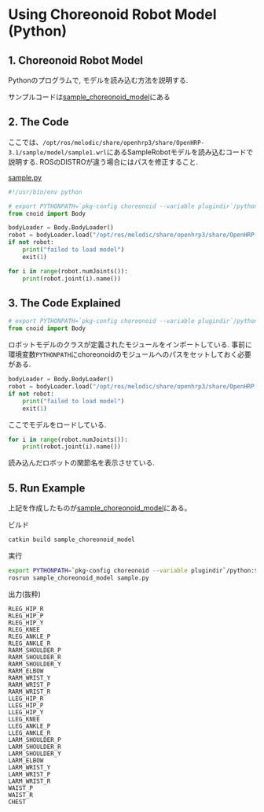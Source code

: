 # Using Choreonoid Robot Model (Python)

## 1. Choreonoid Robot Model

Pythonのプログラムで, モデルを読み込む方法を説明する.

サンプルコードは[sample_choreonoid_model](https://github.com/Naoki-Hiraoka/rtmros_beginner_tutorial/blob/master/choreonoid_beginner_tutorial/sample_choreonoid_model)にある

## 2. The Code

ここでは、`/opt/ros/melodic/share/openhrp3/share/OpenHRP-3.1/sample/model/sample1.wrl`にあるSampleRobotモデルを読み込むコードで説明する. ROSのDISTROが違う場合にはパスを修正すること.

[sample.py](https://github.com/Naoki-Hiraoka/rtmros_beginner_tutorial/blob/master/choreonoid_beginner_tutorial/sample_choreonoid_model/scripts/sample.py)
```python
#!/usr/bin/env python

# export PYTHONPATH=`pkg-config choreonoid --variable plugindir`/python:$PYTHONPATH
from cnoid import Body

bodyLoader = Body.BodyLoader()
robot = bodyLoader.load("/opt/ros/melodic/share/openhrp3/share/OpenHRP-3.1/sample/model/sample1.wrl")
if not robot:
    print("failed to load model")
    exit(1)

for i in range(robot.numJoints()):
    print(robot.joint(i).name())
```

## 3. The Code Explained

```python
# export PYTHONPATH=`pkg-config choreonoid --variable plugindir`/python:$PYTHONPATH
from cnoid import Body
```
ロボットモデルのクラスが定義されたモジュールをインポートしている. 事前に環境変数`PYTHONPATH`にchoreonoidのモジュールへのパスをセットしておく必要がある.

```python
bodyLoader = Body.BodyLoader()
robot = bodyLoader.load("/opt/ros/melodic/share/openhrp3/share/OpenHRP-3.1/sample/model/sample1.wrl")
if not robot:
    print("failed to load model")
    exit(1)
```

ここでモデルをロードしている.

```python
for i in range(robot.numJoints()):
    print(robot.joint(i).name())
```
読み込んだロボットの関節名を表示させている.

## 5. Run Example

上記を作成したものが[sample_choreonoid_model](https://github.com/Naoki-Hiraoka/rtmros_beginner_tutorial/blob/master/choreonoid_beginner_tutorial/sample_choreonoid_model)にある。

ビルド
```bash
catkin build sample_choreonoid_model
```

実行
```bash
export PYTHONPATH=`pkg-config choreonoid --variable plugindir`/python:$PYTHONPATH
rosrun sample_choreonoid_model sample.py
```

出力(抜粋)
```
RLEG_HIP_R
RLEG_HIP_P
RLEG_HIP_Y
RLEG_KNEE
RLEG_ANKLE_P
RLEG_ANKLE_R
RARM_SHOULDER_P
RARM_SHOULDER_R
RARM_SHOULDER_Y
RARM_ELBOW
RARM_WRIST_Y
RARM_WRIST_P
RARM_WRIST_R
LLEG_HIP_R
LLEG_HIP_P
LLEG_HIP_Y
LLEG_KNEE
LLEG_ANKLE_P
LLEG_ANKLE_R
LARM_SHOULDER_P
LARM_SHOULDER_R
LARM_SHOULDER_Y
LARM_ELBOW
LARM_WRIST_Y
LARM_WRIST_P
LARM_WRIST_R
WAIST_P
WAIST_R
CHEST
```
